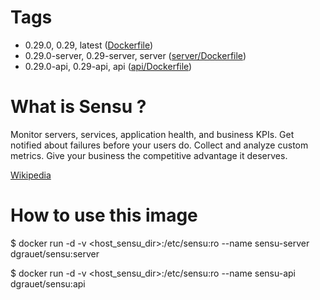 # Tags
- 0.29.0, 0.29, latest ([Dockerfile](https://github.com/dgrauet/sensu/blob/master/Dockerfile))
- 0.29.0-server, 0.29-server, server ([server/Dockerfile](https://github.com/dgrauet/sensu/blob/master/server/Dockerfile))
- 0.29.0-api, 0.29-api, api ([api/Dockerfile](https://github.com/dgrauet/sensu/blob/master/api/Dockerfile))

# What is Sensu ?

Monitor servers, services, application health, and business KPIs. Get notified about failures before your users do. Collect and analyze custom metrics. Give your business the competitive advantage it deserves.

[Wikipedia](https://en.wikipedia.org/wiki/Sensu_%28computing%29)

# How to use this image

$ docker run -d  -v &lt;host&#95;sensu&#95;dir&gt;:/etc/sensu:ro --name sensu-server dgrauet/sensu:server

$ docker run -d  -v &lt;host&#95;sensu&#95;dir&gt;:/etc/sensu:ro --name sensu-api dgrauet/sensu:api
